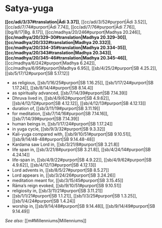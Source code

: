 # Satya-yuga

**[[cc/adi/3/37#translation|Ādi 3.37]]**, [[cc/adi/3/52#purport|Ādi 3.52]], [[cc/adi/7/74#purport|Ādi 7.74]], [[cc/adi/7/76#purport|Ādi 7.76]], [[bg/8/17|Bg. 8.17]], [[cc/madhya/20/246#purport|Madhya 20.246]], **[[cc/madhya/20/329–30#translation|Madhya 20.329–30]]**, **[[cc/madhya/20/332#translation|Madhya 20.332]]**, **[[cc/madhya/20/334–35#translation|Madhya 20.334–35]]**, **[[cc/madhya/20/343#translation|Madhya 20.343]]**, **[[cc/madhya/20/345–46#translation|Madhya 20.345–46]]**, [[cc/madhya/6/242#purport|Madhya 6.242]], [[cc/madhya/6/95#purport|Madhya 6.95]], [[sb/4/25/2#purport|SB 4.25.2]], [[sb/5/17/12#purport|SB 5.17.12]]

* as religious, [[sb/1/16/25#purport|SB 1.16.25]], [[sb/1/17/24#purport|SB 1.17.24]], [[sb/8/14/4#purport|SB 8.14.4]]
* as spiritually advanced, [[sb/7/14/39#purport|SB 7.14.39]]
* Dhruva lived in, [[sb/4/9/62#purport|SB 4.9.62]], [[sb/4/12/12#purport|SB 4.12.12]], [[sb/4/12/13#purport|SB 4.12.13]]
* duration of, [[sb/3/11/19#purport|SB 3.11.19]]
* for meditation, [[sb/7/14/16#purport|SB 7.14.16]], [[sb/7/14/39#purport|SB 7.14.39]]
* human beings in, [[sb/1/17/24#purport|SB 1.17.24]]
* in yuga cycle, [[sb/9/3/32#purport|SB 9.3.32]]
* Kali-yuga compared with, [[sb/9/10/51#purport|SB 9.10.51]], [[sb/9/14/48-48#purport|SB 9.14.48-48]]
* Kardama saw Lord in, [[sb/3/21/8#purport|SB 3.21.8]]
* life span in, [[sb/3/21/8#purport|SB 3.21.8]], [[sb/4/24/14#purport|SB 4.24.14]]
* life-span in, [[sb/4/9/22#purport|SB 4.9.22]], [[sb/4/9/62#purport|SB 4.9.62]], [[sb/4/12/13#purport|SB 4.12.13]]
* Lord advents in, [[sb/8/5/27#purport|SB 8.5.27]]
* Lord appears in, [[sb/3/24/26#purport|SB 3.24.26]]
* meditation meant for, [[sb/3/15/45#purport|SB 3.15.45]]
* Rāma’s reign evoked, [[sb/9/10/51#purport|SB 9.10.51]]
* religiosity in, [[sb/3/11/21#purport|SB 3.11.21]]
*  [[sb/1/1/21#purport|SB 1.1.21]], [[sb/1/3/25#purport|SB 1.3.25]], [[sb/1/4/24#purport|SB 1.4.24]]
* worship in, [[sb/9/14/48#purport|SB 9.14.48]], [[sb/9/14/49#purport|SB 9.14.49]]

*See also:* [[m#Millenniums|Millenniums]]
